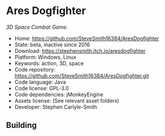# Ares Dogfighter

_3D Space Combat Game._

- Home: https://github.com/SteveSmith16384/AresDogfighter
- State: beta, inactive since 2016
- Download: https://stephensmith.itch.io/aresdogfighter
- Platform: Windows, Linux
- Keywords: action, 3D, space
- Code repository: https://github.com/SteveSmith16384/AresDogfighter.git
- Code language: Java
- Code license: GPL-3.0
- Code dependencies: jMonkeyEngine
- Assets license: (See relevant asset folders)
- Developer: Stephen Carlyle-Smith

## Building
